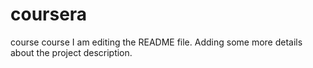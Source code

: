 # coursera
course course
I am editing the README file. Adding some more details
about the project description.


